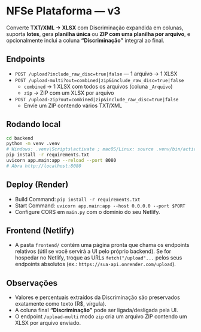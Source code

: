 # NFSe Plataforma — v3
Converte **TXT/XML → XLSX** com Discriminação expandida em colunas, suporta **lotes**, gera **planilha única** ou **ZIP com uma planilha por arquivo**, e opcionalmente inclui a coluna **“Discriminação”** integral ao final.

## Endpoints
- `POST /upload?include_raw_disc=true|false` — 1 arquivo → 1 XLSX
- `POST /upload-multi?out=combined|zip&include_raw_disc=true|false`
  - `combined` → 1 XLSX com todos os arquivos (coluna `_Arquivo`)
  - `zip` → ZIP com um XLSX por arquivo
- `POST /upload-zip?out=combined|zip&include_raw_disc=true|false`
  - Envie um ZIP contendo vários TXT/XML

## Rodando local
```bash
cd backend
python -m venv .venv
# Windows: .venv\Scripts\activate ; macOS/Linux: source .venv/bin/activate
pip install -r requirements.txt
uvicorn app.main:app --reload --port 8080
# Abra http://localhost:8080
```

## Deploy (Render)
- Build Command: `pip install -r requirements.txt`
- Start Command: `uvicorn app.main:app --host 0.0.0.0 --port $PORT`
- Configure CORS em `main.py` com o domínio do seu Netlify.

## Frontend (Netlify)
- A pasta `frontend/` contém uma página pronta que chama os endpoints relativos (útil se você servirá a UI pelo próprio backend). Se for hospedar no Netlify, troque as URLs `fetch("/upload"...` pelos seus endpoints absolutos (ex.: `https://sua-api.onrender.com/upload`).

## Observações
- Valores e percentuais extraídos da Discriminação são preservados exatamente como texto (R$, vírgula).
- A coluna final **“Discriminação”** pode ser ligada/desligada pela UI.
- O endpoint `/upload-multi` modo `zip` cria um arquivo ZIP contendo um XLSX por arquivo enviado.
